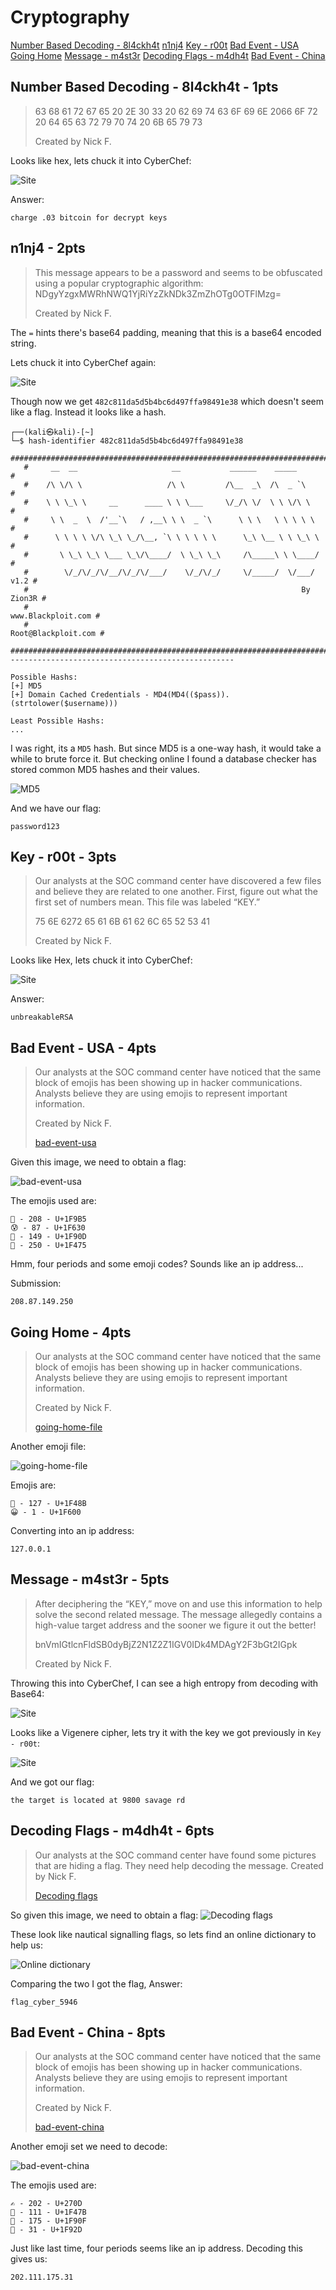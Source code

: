 # Cryptography
[Number Based Decoding - 8l4ckh4t](#number-based-decoding---8l4ckh4t---1pts)
[n1nj4](#n1nj4---2pts)
[Key - r00t](#key---r00t---3pts)
[Bad Event - USA](#bad-event---usa---4pts)
[Going Home](#going-home---4pts)
[Message - m4st3r](#message---m4st3r---5pts)
[Decoding Flags - m4dh4t](#decoding-flags---m4dh4t---6pts)
[Bad Event - China](#bad-event---china---8pts)


## Number Based Decoding - 8l4ckh4t - 1pts
> 63 68 61 72 67 65 20 2E 30 33 20 62 69 74 63 6F 69 6E 2066 6F 72 20 64 65 63 72 79 70 74 20 6B 65 79 73
> 
> Created by Nick F.

Looks like hex, lets chuck it into CyberChef:

![Site](https://i.imgur.com/e6QMoNE.png)

Answer:
```
charge .03 bitcoin for decrypt keys
```

## n1nj4 - 2pts
> This message appears to be a password and seems to be obfuscated using a popular cryptographic algorithm:
> NDgyYzgxMWRhNWQ1YjRiYzZkNDk3ZmZhOTg0OTFlMzg=
> 
> Created by Nick F.

The `=` hints there's base64 padding, meaning that this is a base64 encoded string.

Lets chuck it into CyberChef again:

![Site](https://i.imgur.com/sXMf6n8.png)

Though now we get `482c811da5d5b4bc6d497ffa98491e38` which doesn't seem like a flag. Instead it looks like a hash.

```
┌──(kali㉿kali)-[~]
└─$ hash-identifier 482c811da5d5b4bc6d497ffa98491e38
   #########################################################################
   #     __  __                     __           ______    _____           #
   #    /\ \/\ \                   /\ \         /\__  _\  /\  _ `\         #
   #    \ \ \_\ \     __      ____ \ \ \___     \/_/\ \/  \ \ \/\ \        #
   #     \ \  _  \  /'__`\   / ,__\ \ \  _ `\      \ \ \   \ \ \ \ \       #
   #      \ \ \ \ \/\ \_\ \_/\__, `\ \ \ \ \ \      \_\ \__ \ \ \_\ \      #
   #       \ \_\ \_\ \___ \_\/\____/  \ \_\ \_\     /\_____\ \ \____/      #
   #        \/_/\/_/\/__/\/_/\/___/    \/_/\/_/     \/_____/  \/___/  v1.2 #
   #                                                             By Zion3R #
   #                                                    www.Blackploit.com #
   #                                                   Root@Blackploit.com #
   #########################################################################
--------------------------------------------------

Possible Hashs:
[+] MD5
[+] Domain Cached Credentials - MD4(MD4(($pass)).(strtolower($username)))

Least Possible Hashs:
...
```

I was right, its a `MD5` hash. But since MD5 is a one-way hash, it would take a while to brute force it. But checking online I found a database checker has stored common MD5 hashes and their values.

![MD5](https://i.imgur.com/TP0JFDQ.png)

And we have our flag:
```
password123
```

## Key - r00t - 3pts
> Our analysts at the SOC command center have discovered a few files and believe they are related to one another. First, figure out what the first set of numbers mean. This file was labeled “KEY.”
> 
> 75 6E 6272 65 61 6B 61 62 6C 65 52 53 41
>
> Created by Nick F.

Looks like Hex, lets chuck it into CyberChef:

![Site](https://i.imgur.com/M0e7dgg.png)

Answer:
```
unbreakableRSA
```

## Bad Event - USA - 4pts
> Our analysts at the SOC command center have noticed that the same block of emojis has been showing up in hacker communications. Analysts believe they are using emojis to represent important information.
> 
> Created by Nick F.
> 
> [bad-event-usa]()

Given this image, we need to obtain a flag:

![bad-event-usa](https://i.imgur.com/MZhTRqn.png)

The emojis used are:
```
🦵 - 208 - U+1F9B5
😰 - 87 - U+1F630
🤍 - 149 - U+1F90D
👵 - 250 - U+1F475
```

Hmm, four periods and some emoji codes? Sounds like an ip address...

Submission:
```
208.87.149.250
```

## Going Home - 4pts
> Our analysts at the SOC command center have noticed that the same block of emojis has been showing up in hacker communications. Analysts believe they are using emojis to represent important information.
> 
> Created by Nick F.
> 
> [going-home-file]()

Another emoji file:

![going-home-file](https://i.imgur.com/yZ8Xk3O.png)

Emojis are:
```
💋 - 127 - U+1F48B
😀 - 1 - U+1F600
```

Converting into an ip address:
```
127.0.0.1
```

## Message - m4st3r - 5pts
> After deciphering the “KEY,” move on and use this information to help solve the second related message. The message allegedly contains a high-value target address and the sooner we figure it out the better!
> 
> bnVmIGtlcnFldSB0dyBjZ2N1Z2Z1IGV0IDk4MDAgY2F3bGt2IGpk
> 
> Created by Nick F.

Throwing this into CyberChef, I can see a high entropy from decoding with Base64:

![Site](https://i.imgur.com/W4xkbk8.png)

Looks like a Vigenere cipher, lets try it with the key we got previously in `Key - r00t`:

![Site](https://i.imgur.com/D9nXV3j.png)

And we got our flag:
```
the target is located at 9800 savage rd
```

## Decoding Flags - m4dh4t - 6pts
> Our analysts at the SOC command center have found some pictures that are hiding a flag. They need help decoding the message.
> Created by Nick F.
> 
> [Decoding flags]()

So given this image, we need to obtain a flag:
![Decoding flags](https://i.imgur.com/ZDKspno.png)

These look like nautical signalling flags, so lets find an online dictionary to help us:

![Online dictionary](https://i.imgur.com/h3yvkLS.png)

Comparing the two I got the flag, Answer:
```
flag_cyber_5946
```

## Bad Event - China - 8pts
> Our analysts at the SOC command center have noticed that the same block of emojis has been showing up in hacker communications. Analysts believe they are using emojis to represent important information.
> 
> Created by Nick F.
> 
> [bad-event-china]()

Another emoji set we need to decode:

![bad-event-china](https://i.imgur.com/zuy8k5A.png)

The emojis used are:
```
✍ - 202 - U+270D
👻 - 111 - U+1F47B
🤏 - 175 - U+1F90F
🤭 - 31 - U+1F92D
```

Just like last time, four periods seems like an ip address. Decoding this gives us:
```
202.111.175.31
```
